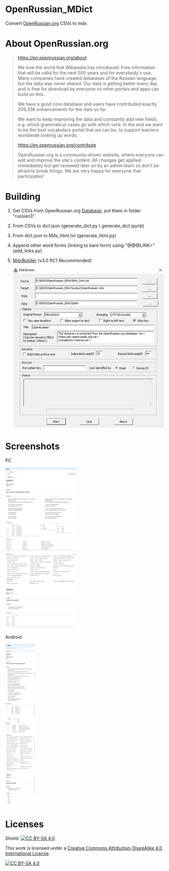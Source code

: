 # OpenRussian_MDict

Convert [OpenRussian.org](https://en.openrussian.org/) CSVs to mdx

# About OpenRussian.org

> <https://en.openrussian.org/about>
>
> We love the world that Wikipedia has introduced: Free information that will be valid for the next 500 years and for everybody's use. Many companies have created databases of the Russian language, but the data was never shared. Our data is getting better every day and is free for download by everyone so other portals and apps can build on this.
>
> We have a good core database and users have contributed exactly 209,336 enhancements for the data so far.
>
> We want to keep improving the data and constantly add new fields, e.g. which grammatical cases go with which verb. In the end we want to be the best vocabulary portal that we can be, to support learners worldwide looking up words.
>
> <https://en.openrussian.org/contribute>
>
> OpenRussian.org is a community-driven website, where everyone can edit and improve the site's content. All changes get applied immediately but get reviewed later on by an admin team so don't be afraid to break things. We are very happy for everyone that participates!

# Building

1. Get CSVs from OpenRussian.org [Database](https://app.togetherdb.com/db/fwoedz5fvtwvq03v/russian3), put them in folder "russian3".

2. From CSVs to dict.json (generate_dict.py \ generate_dict.ipynb)

3. From dict.json to Mdx_html.txt (generate_html.py)

4. Append other word forms (linking to bare form) using "@@@LINK=" (add_links.py)

5. [MdxBuilder](https://www.pdawiki.com/forum/thread-42526-1-1.html) (v3.0 RC1 Recommended)

   ![MdxBuilder](pic/MdxBuilder.jpg)

# Screenshots

PC

<img src="pic/Eudic_win10.jpg" alt="Eudic_win10" style="zoom:50%;" />

Android

<img src="pic/Eudic_android.png" alt="Eudic_android" style="zoom:50%;" />

# Licenses

Shield: [![CC BY-SA 4.0][cc-by-sa-shield]][cc-by-sa]

This work is licensed under a
[Creative Commons Attribution-ShareAlike 4.0 International License][cc-by-sa].

[![CC BY-SA 4.0][cc-by-sa-image]][cc-by-sa]

[cc-by-sa]: http://creativecommons.org/licenses/by-sa/4.0/
[cc-by-sa-image]: https://licensebuttons.net/l/by-sa/4.0/88x31.png
[cc-by-sa-shield]: https://img.shields.io/badge/License-CC%20BY--SA%204.0-lightgrey.svg
